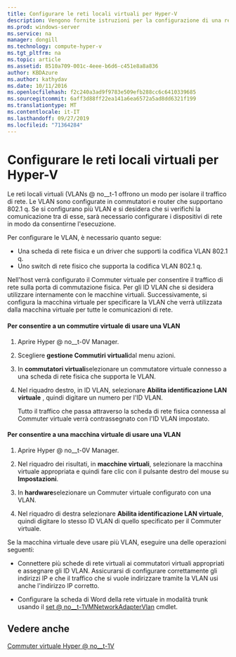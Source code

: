 ```yaml
---
title: Configurare le reti locali virtuali per Hyper-V
description: Vengono fornite istruzioni per la configurazione di una rete locale virtuale (VLAN) per l'utilizzo da parte di macchine virtuali in un host Hyper-V.
ms.prod: windows-server
ms.service: na
manager: dongill
ms.technology: compute-hyper-v
ms.tgt_pltfrm: na
ms.topic: article
ms.assetid: 8510a709-001c-4eee-b6d6-c451e8a8a836
author: KBDAzure
ms.author: kathydav
ms.date: 10/11/2016
ms.openlocfilehash: f2c240a3ad9f9783e509efb288cc6c6410339685
ms.sourcegitcommit: 6aff3d88ff22ea141a6ea6572a5ad8dd6321f199
ms.translationtype: MT
ms.contentlocale: it-IT
ms.lasthandoff: 09/27/2019
ms.locfileid: "71364284"
---
```

# <a name="configure-virtual-local-area-networks-for-hyper-v"></a>Configurare le reti locali virtuali per Hyper-V
Le reti locali virtuali \(VLANs @ no__t-1 offrono un modo per isolare il traffico di rete. Le VLAN sono configurate in commutatori e router che supportano 802.1 q. Se si configurano più VLAN e si desidera che si verifichi la comunicazione tra di esse, sarà necessario configurare i dispositivi di rete in modo da consentirne l'esecuzione. 

Per configurare le VLAN, è necessario quanto segue:  
  
-   Una scheda di rete fisica e un driver che supporti la codifica VLAN 802.1 q.  
-   Uno switch di rete fisico che supporta la codifica VLAN 802.1 q.  
  
Nell'host verrà configurato il Commuter virtuale per consentire il traffico di rete sulla porta di commutazione fisica. Per gli ID VLAN che si desidera utilizzare internamente con le macchine virtuali. Successivamente, si configura la macchina virtuale per specificare la VLAN che verrà utilizzata dalla macchina virtuale per tutte le comunicazioni di rete.  
  
#### <a name="to-allow-a-virtual-switch-to-use-a-vlan"></a>Per consentire a un commutire virtuale di usare una VLAN  
  
1.  Aprire Hyper @ no__t-0V Manager.  
  
2.  Scegliere **gestione Commutiri virtuali**dal menu azioni.  
  
3.  In **commutatori virtuali**selezionare un commutatore virtuale connesso a una scheda di rete fisica che supporta le VLAN. 

4. Nel riquadro destro, in ID VLAN, selezionare **Abilita identificazione LAN virtuale** , quindi digitare un numero per l'ID VLAN.  
  
    Tutto il traffico che passa attraverso la scheda di rete fisica connessa al Commuter virtuale verrà contrassegnato con l'ID VLAN impostato.  
  
#### <a name="to-allow-a-virtual-machine-to-use-a-vlan"></a>Per consentire a una macchina virtuale di usare una VLAN  
  
1.  Aprire Hyper @ no__t-0V Manager.  
  
2.  Nel riquadro dei risultati, in **macchine virtuali**, selezionare la macchina virtuale appropriata e quindi fare clic con il pulsante destro del mouse su **Impostazioni**.  

3.  In **hardware**selezionare un Commuter virtuale configurato con una VLAN.
  
4.  Nel riquadro di destra selezionare **Abilita identificazione LAN virtuale**, quindi digitare lo stesso ID VLAN di quello specificato per il Commuter virtuale. 

Se la macchina virtuale deve usare più VLAN, eseguire una delle operazioni seguenti:  
  
-   Connettere più schede di rete virtuali ai commutatori virtuali appropriati e assegnare gli ID VLAN. Assicurarsi di configurare correttamente gli indirizzi IP e che il traffico che si vuole indirizzare tramite la VLAN usi anche l'indirizzo IP corretto.  
  
-   Configurare la scheda di Word della rete virtuale in modalità trunk usando il [set @ no__t-1VMNetworkAdapterVlan](https://technet.microsoft.com/library/hh848475.aspx) cmdlet.
  
## <a name="see-also"></a>Vedere anche  
 
[Commuter virtuale Hyper @ no__t-1V](https://technet.microsoft.com/windows-server-docs/networking/technologies/hyper-v-virtual-switch/hyper-v-virtual-switch)